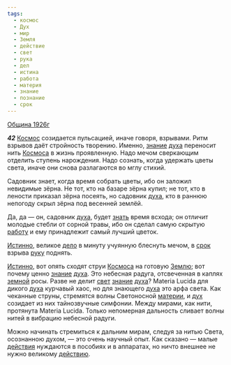 ```yaml
---
tags:
  - космос
  - Дух
  - мир
  - Земля
  - действие
  - свет
  - рука
  - дел
  - истина
  - работа
  - материя
  - знание
  - познание
  - срок
---
```


[Община 1926г](/agni/1926)

___42___
[Космос](/tag/#космос) созидается пульсацией, иначе говоря, взрывами. Ритм взрывов даёт стройность творению. Именно, [знание](/tag/#знание) [духа](/tag/#Дух) переносит нить [Космоса](/tag/#космос) в жизнь проявленную. Надо мечом сверкающим отделить ступень нарождения. Надо сознать, когда удержать цветы света, иначе они снова разлагаются во мглу стихий.   

Садовник знает, когда время собрать цветы, ибо он заложил невидимые зёрна. Не тот, кто на базаре зёрна купил; не тот, кто в лености приказал зёрна посеять, но садовник [духа](/tag/#Дух), кто в раннюю непогоду скрыл зёрна под весенней землёй.   

Да, да — он, садовник [духа](/tag/#Дух), будет [знать](/tag/#познание) время всхода; он отличит молодые стебли от сорной травы, ибо он сделал самую скрытую [работу](/tag/#работа) и ему принадлежит самый лучший цветок.   

[Истинно](/tag/#истина), великое [дело](/tag/#дел) в минуту учуянную блеснуть мечом, в [срок](/tag/#срок) взрыва [руку](/tag/#рука) поднять.   

[Истинно](/tag/#истина), вот опять сходят струи [Космоса](/tag/#космос) на готовую [Землю](/tag/#Земля); вот почему ценно [знание](/tag/#знание) [духа](/tag/#Дух). Это небесная радуга, отсвеченная в каплях [земной](/tag/#Земля) росы. Разве не делит [свет](/tag/#свет) [знание](/tag/#знание) [духа](/tag/#Дух)? Materia Lucida для дикого [духа](/tag/#Дух) курчавый хаос, но для знающего [духа](/tag/#Дух) это арфа света. Как чеканные струны, стремятся волны Светоносной [материи](/tag/#материя), и [дух](/tag/#Дух) созидает из них тайнозвучные симфонии. Между мирами, как нити, протянута Materia Lucida. Только непомерная дальность сливает волны нитей в вибрацию небесной радуги.   

Можно начинать стремиться к дальним мирам, следуя за нитью Света, осознанною духом, — это очень научный опыт. Как сказано — малые [действия](/tag/#действие) нуждаются в пособиях и в аппаратах, но ничто внешнее не нужно великому [действию](/tag/#действие).   

